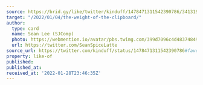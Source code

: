 ```yaml
---
source: https://brid.gy/like/twitter/kinduff/1478471311542390786/34131950
target: "/2022/01/04/the-weight-of-the-clipboard/"
author:
  type: card
  name: Sean Lee (SJComp)
  photo: https://webmention.io/avatar/pbs.twimg.com/399d7096c4d483748493aca6cd0a8dae4d2b3181d67aa37f60e5a54e7e7f0982.jpg
  url: https://twitter.com/SeanSpiceLatte
source_url: https://twitter.com/kinduff/status/1478471311542390786#favorited-by-34131950
property: like-of
published:
published_at:
received_at: '2022-01-28T23:46:35Z'
---
```



